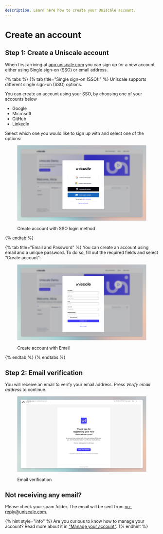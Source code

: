 ```yaml
---
description: Learn here how to create your Uniscale account.
---
```


# Create an account

## Step 1: Create a Uniscale account

When first arriving at [app.uniscale.com](http://app.uniscale.com/) you can sign up for a new account either using Single sign-on (SSO) or email address.

{% tabs %}
{% tab title="Single sign-on (SSO):" %}
Uniscale supports different single sign-on (SSO) options.

You can create an account using your SSO, by choosing one of your accounts below

* Google
* Microsoft
* GitHub
* LinkedIn

Select which one you would like to sign up with and select one of the options:

<figure><img src="../.gitbook/assets/CleanShot 2024-03-25 at 14.22.52.png" alt=""><figcaption><p>Create account with SSO login method</p></figcaption></figure>
{% endtab %}

{% tab title="Email and Password" %}
You can create an account using email and a unique password. To do so, fill out the required fields and select “Create account”:

<figure><img src="../.gitbook/assets/CleanShot 2024-03-25 at 14.18.53.png" alt=""><figcaption><p>Create account with Email</p></figcaption></figure>
{% endtab %}
{% endtabs %}



## **Step 2: Email verification**

You will receive an email to verify your email address. Press _Verify email address_ to continue.

<figure><img src="../.gitbook/assets/CleanShot 2024-03-15 at 14.42.50.png" alt=""><figcaption><p>Email verification</p></figcaption></figure>



## Not receiving any email?

Please check your spam folder. The email will be sent from [no-reply@uniscale.com](mailto:no-reply@uniscale.com).



{% hint style="info" %}
Are you curious to know how to manage your account? Read more about it in ["Manage your account"](manage-your-account/).
{% endhint %}
